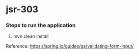 # jsr-303

### Steps to run the application

1. mvn clean install


Reference:
https://spring.io/guides/gs/validating-form-input/
